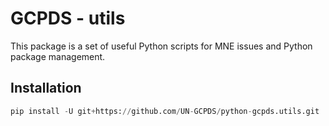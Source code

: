 # GCPDS - utils

This package is a set of useful Python scripts for MNE issues and Python package management.

## Installation


```python
pip install -U git+https://github.com/UN-GCPDS/python-gcpds.utils.git
```
